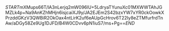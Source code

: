 $START$mXMups66T/lA3nLerjq2mW096lU+5LdryaTYunuXc01MXWWTAhJGMZLk4p+Na9AnKZhMHjn6isjcaiXJ9y/JA2EJEm2S42bzxYW7xYR0ckOowkXPrzddGKzV3QWBiR2OkOax4ntLirK2uf6eAUpGcHrov6T22Iy8eZTMfurfrdTnAw/aDGy58Ze9Ug1DJFD/B4W0CDvv6pN1iuS7/ms+Pg==$END$